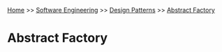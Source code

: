 [Home](../../../../README.md) >> [Software Engineering](../../../../README.md#software-engineering) >> [Design Patterns](../../README.md) >> [Abstract Factory](./README.md)

# Abstract Factory
